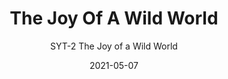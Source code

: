 ---
image_primary: "img/SYT+The+Joy+of+a+Wild+World+Art.jpg"
image_secondary: "img/SYT+The+Joy+of+a+Wild+World+Interior.jpg"
subtitle: "SYT-2 The Joy of a Wild World"
tags: 
  - "Wall Coverings"
title: "The Joy Of A Wild World"
href: "https://www.areaenvironments.com/order/thejoyofawildworld"
designer: "Suyao Tian"
category: "Wall Coverings"
manufacturer: "Area Environments"
slug: "/manufacturers/area-environments/wall-coverings/suyao-tian-the-joy-of-a-wild-world"
date: "2021-05-07"
---